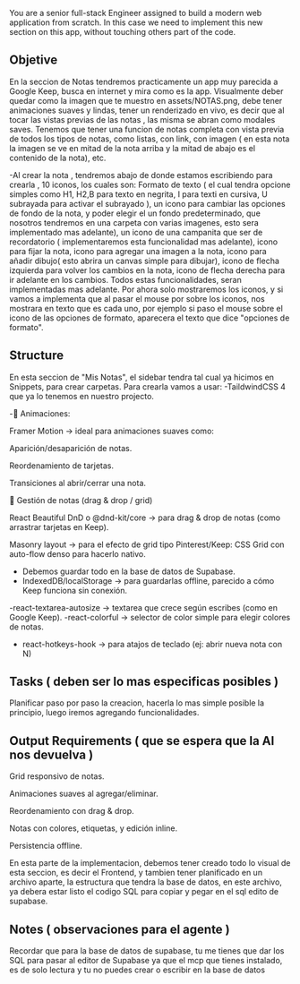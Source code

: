 You are a senior full-stack Engineer assigned to build a modern web application from scratch. In this case we need to implement this new section on this app, without touching others part of the code.

## Objetive 

  En la seccion de Notas tendremos practicamente un app muy parecida a Google Keep, busca en internet y mira como es la app. Visualmente deber quedar como la imagen que te muestro en assets/NOTAS.png,
  debe tener animaciones suaves y lindas, tener un renderizado en vivo, es decir que al tocar las vistas previas de las notas , las misma se abran como modales saves. Tenemos que tener una funcion de 
  notas completa con vista previa de todos los tipos de notas, como listas, con link, con imagen ( en esta nota la imagen se ve en mitad de la nota arriba y la mitad de abajo es el contenido de la nota),
  etc. 

-Al crear la nota , tendremos abajo de donde estamos escribiendo para crearla , 10 iconos, los cuales son: Formato de texto ( el cual tendra opcione simples como H1, H2,B para texto en negrita, I para texti en cursiva, U subrayada para activar el subrayado ), un icono para cambiar las opciones de fondo de la nota, y poder elegir el un fondo predeterminado, que nosotros tendremos en una carpeta con varias imagenes, esto sera implementado mas adelante), un icono de una campanita que ser de recordatorio ( implementaremos esta funcionalidad mas adelante), icono para fijar la nota, icono para agregar una imagen a la nota, icono para añadir dibujo( esto abrira un canvas simple para dibujar), icono de flecha izquierda para volver los cambios en la nota, icono de flecha derecha para ir adelante en los cambios. Todos estas funcionalidades, seran implementadas mas adelante. Por ahora solo mostraremos los iconos, y si vamos a implementa que al pasar el mouse por sobre los iconos, nos mostrara en texto que es cada uno, por ejemplo si paso el mouse sobre el icono de  las opciones de formato, aparecera el texto que dice "opciones de formato".

## Structure

En esta seccion de "Mis Notas", el sidebar tendra tal cual ya hicimos en Snippets, para crear carpetas. Para crearla vamos a usar:
-TaildwindCSS 4 que ya lo tenemos en nuestro projecto.

-🔹 Animaciones:

  Framer Motion → ideal para animaciones suaves como:
  
  Aparición/desaparición de notas.
  
  Reordenamiento de tarjetas.
  
  Transiciones al abrir/cerrar una nota.
  
  🔹 Gestión de notas (drag & drop / grid)

  React Beautiful DnD o @dnd-kit/core → para drag & drop de notas (como arrastrar tarjetas en Keep).
  
  Masonry layout → para el efecto de grid tipo Pinterest/Keep:
  CSS Grid con auto-flow denso para hacerlo nativo.

- Debemos guardar todo en la base de datos de Supabase.
- IndexedDB/localStorage → para guardarlas offline, parecido a cómo Keep funciona sin conexión.

-react-textarea-autosize → textarea que crece según escribes (como en Google Keep).
 -react-colorful → selector de color simple para elegir colores de notas.
- react-hotkeys-hook → para atajos de teclado (ej: abrir nueva nota con N)

   

## Tasks ( deben ser lo mas especificas posibles )

  Planificar paso por paso la creacion, hacerla lo mas simple posible la principio, luego iremos agregando funcionalidades. 
  
## Output Requirements ( que se espera que la AI nos devuelva )

  Grid responsivo de notas.

  Animaciones suaves al agregar/eliminar.
  
  Reordenamiento con drag & drop.
  
  Notas con colores, etiquetas, y edición inline.
  
  Persistencia offline.

  En esta parte de la implementacion, debemos tener creado todo lo visual de esta seccion, es decir el Frontend, y tambien tener planificado en un archivo aparte, la estructura que tendra la base de datos, en este archivo, ya debera estar listo el codigo SQL para copiar y pegar en el sql edito de supabase.

## Notes ( observaciones para el agente )

  Recordar que para la base de datos de supabase, tu me tienes que dar los SQL para pasar al editor de Supabase ya que el mcp que tienes instalado, es de solo lectura y tu no puedes crear o escribir en
  la base de datos
